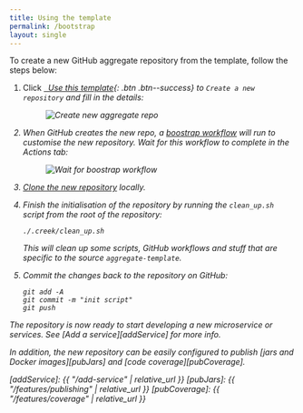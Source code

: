 ```yaml
---
title: Using the template
permalink: /bootstrap
layout: single
---
```


To create a new GitHub aggregate repository from the template, follow the steps below:

1. Click [<i class="fab fa-fw fa-github"/>&nbsp; Use this template][useTemplate]{: .btn .btn--success} 
   to `Create a new repository` and fill in the details:
   <figure>
     <img src="{{ '/assets/images/creek-create-new-from-agg-template.png' | relative_url }}" alt="Create new aggregate repo">
   </figure>

3. When GitHub creates the new repo, a [boostrap workflow][bootstrapWorkflow] will run to customise the new repository.
   Wait for this workflow to complete in the _Actions_ tab:

   <figure>
     <img src="{{ '/assets/images/creek-repo-bootstrap.png' | relative_url }}" alt="Wait for boostrap workflow">
   </figure>

4. [Clone the new repository][cloneRepo] locally.
5. Finish the initialisation of the repository by running the `clean_up.sh` script from the root of the repository:

   ```
   ./.creek/clean_up.sh
   ```

   This will clean up some scripts, GitHub workflows and stuff that are specific to the source `aggregate-template`.
6. Commit the changes back to the repository on GitHub:
   ```
   git add -A
   git commit -m "init script"
   git push
   ```

The repository is now ready to start developing a new microservice or services. 
See [Add a service][addService] for more info.

In addition, the new repository can be easily configured to publish [jars and Docker images][pubJars] 
and [code coverage][pubCoverage].


[useTemplate]: https://github.com/creek-service/aggregate-template/generate
[bootstrapWorkflow]: https://github.com/creek-service/aggregate-template/blob/main/.github/workflows/bootstrap.yml
[cloneRepo]: https://docs.github.com/en/repositories/creating-and-managing-repositories/cloning-a-repository
[addService]: {{ "/add-service" | relative_url }}
[pubJars]: {{ "/features/publishing" | relative_url }}
[pubCoverage]: {{ "/features/coverage" | relative_url }}
